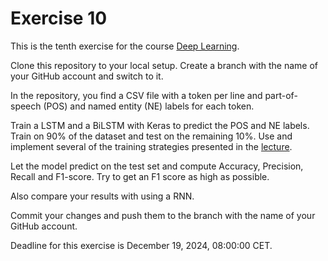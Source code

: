 # Exercise 10

This is the tenth exercise for the course [Deep Learning](https://lehre.idh.uni-koeln.de/lehrveranstaltungen/wintersemester-2024-2025/deep-learning/).

Clone this repository to your local setup. Create a branch with the name of your GitHub account and switch to it.

In the repository, you find a CSV file with a token per line and part-of-speech (POS) and named entity (NE) labels for each token.

Train a LSTM and a BiLSTM with Keras to predict the POS and NE labels. Train on 90% of the dataset and test on the remaining 10%.
Use and implement several of the training strategies presented in the [lecture](https://lehre.idh.uni-koeln.de/site/assets/files/5372/presentation08.pdf).

Let the model predict on the test set and compute Accuracy, Precision, Recall and F1-score.
Try to get an F1 score as high as possible.

Also compare your results with using a RNN.

Commit your changes and push them to the branch with the name of your GitHub account.

Deadline for this exercise is December 19, 2024, 08:00:00 CET.
